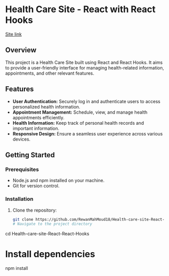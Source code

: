 # Health Care Site - React with React Hooks

[Site link](https://drive.google.com/file/d/1lKhU7nu2oCPZW2i_28Wf-NCWwXYN74bJ/view?usp=drive_link)

## Overview

This project is a Health Care Site built using React and React Hooks. It aims to provide a user-friendly interface for managing health-related information, appointments, and other relevant features.

## Features

- **User Authentication:** Securely log in and authenticate users to access personalized health information.
- **Appointment Management:** Schedule, view, and manage health appointments efficiently.
- **Health Information:** Keep track of personal health records and important information.
- **Responsive Design:** Ensure a seamless user experience across various devices.

## Getting Started

### Prerequisites

- Node.js and npm installed on your machine.
- Git for version control.

### Installation

1. Clone the repository:

   ```bash
   git clone https://github.com/RewanMahMoud18/Health-care-site-React-React-Hooks.git
   # Navigate to the project directory
cd Health-care-site-React-React-Hooks

# Install dependencies
npm install
